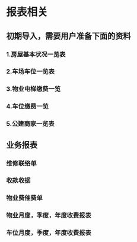 # 报表相关

## 初期导入，需要用户准备下面的资料
### 1.房屋基本状况一览表
### 2.车场车位一览表
### 3.物业电梯缴费一览
### 4.车位缴费一览
### 5.公建商家一览表

## 业务报表
### 维修联络单
### 收款收据
### 物业费催费单
### 物业月度，季度，年度收费报表
### 车位月度，季度，年度收费报表
